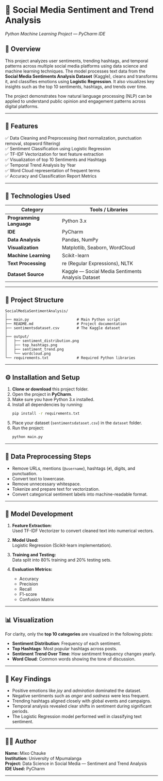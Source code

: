 # 🧠 Social Media Sentiment and Trend Analysis
*Python Machine Learning Project — PyCharm IDE*

## 📘 Overview
This project analyzes user sentiments, trending hashtags, and temporal patterns across multiple social media platforms using data science and machine learning techniques. The model processes text data from the **Social Media Sentiments Analysis Dataset** (Kaggle), cleans and transforms it, and classifies emotions using **Logistic Regression**. It also visualizes key insights such as the top 10 sentiments, hashtags, and trends over time.

The project demonstrates how natural language processing (NLP) can be applied to understand public opinion and engagement patterns across digital platforms.

---

## 🧾 Features
✅ Data Cleaning and Preprocessing (text normalization, punctuation removal, stopword filtering)  
✅ Sentiment Classification using Logistic Regression  
✅ TF-IDF Vectorization for text feature extraction  
✅ Visualization of top 10 Sentiments and Hashtags  
✅ Temporal Trend Analysis by Year  
✅ Word Cloud representation of frequent terms  
✅ Accuracy and Classification Report Metrics  

---

## 🧰 Technologies Used
| Category | Tools / Libraries |
|-----------|------------------|
| **Programming Language** | Python 3.x |
| **IDE** | PyCharm |
| **Data Analysis** | Pandas, NumPy |
| **Visualization** | Matplotlib, Seaborn, WordCloud |
| **Machine Learning** | Scikit-learn |
| **Text Processing** | re (Regular Expressions), NLTK |
| **Dataset Source** | Kaggle — Social Media Sentiments Analysis Dataset |

---

## 📂 Project Structure
```
SocialMediaSentimentAnalysis/
│
├── main.py                      # Main Python script
├── README.md                    # Project documentation
├── sentimentsdataset.csv        # The Kaggle dataset
│   
├── output/
│   ├── sentiment_distribution.png
│   ├── top_hashtags.png
│   ├── sentiment_trend.png
│   └── wordcloud.png
└── requirements.txt             # Required Python libraries
```

---

## ⚙️ Installation and Setup
1. **Clone or download** this project folder.  
2. Open the project in **PyCharm**.  
3. Make sure you have Python 3.x installed.  
4. Install all dependencies by running:  
   ```bash
   pip install -r requirements.txt
   ```
5. Place your dataset (`sentimentsdataset.csv`) in the `dataset` folder.  
6. Run the project:  
   ```bash
   python main.py
   ```

---

## 🧹 Data Preprocessing Steps
- Remove URLs, mentions (`@username`), hashtags (`#`), digits, and punctuation.  
- Convert text to lowercase.  
- Remove unnecessary whitespace.  
- Tokenize and prepare text for vectorization.  
- Convert categorical sentiment labels into machine-readable format.  

---

## 🤖 Model Development
1. **Feature Extraction:**  
   Used TF-IDF Vectorizer to convert cleaned text into numerical vectors.  

2. **Model Used:**  
   Logistic Regression (Scikit-learn implementation).  

3. **Training and Testing:**  
   Data split into 80% training and 20% testing sets.  

4. **Evaluation Metrics:**  
   - Accuracy  
   - Precision  
   - Recall  
   - F1-score  
   - Confusion Matrix  

---

## 📊 Visualization
For clarity, only the **top 10 categories** are visualized in the following plots:  
- **Sentiment Distribution**: Frequency of each sentiment.  
- **Top Hashtags**: Most popular hashtags across posts.  
- **Sentiment Trend Over Time**: How sentiment frequency changes yearly.  
- **Word Cloud**: Common words showing the tone of discussion.  

---

## 🧩 Key Findings
- Positive emotions like *joy* and *admiration* dominated the dataset.  
- Negative sentiments such as *anger* and *sadness* were less frequent.  
- Trending hashtags aligned closely with global events and campaigns.  
- Temporal analysis revealed clear shifts in sentiment during significant periods.  
- The Logistic Regression model performed well in classifying text sentiment.  

---

## 👨‍💻 Author
**Name:** Mixo Chauke  
**Institution:** University of Mpumalanga  
**Project:** Data Science in Social Media — Sentiment and Trend Analysis  
**IDE Used:** PyCharm  

---
